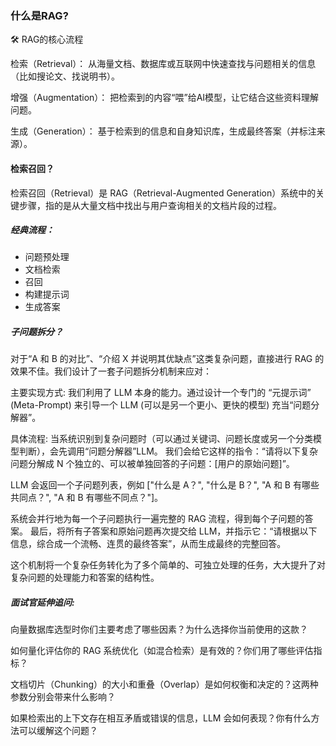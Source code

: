 

### 什么是RAG?

🛠️ RAG的核心流程

检索（Retrieval）：
从海量文档、数据库或互联网中快速查找与问题相关的信息（比如搜论文、找说明书）。

增强（Augmentation）：
把检索到的内容“喂”给AI模型，让它结合这些资料理解问题。

生成（Generation）：
基于检索到的信息和自身知识库，生成最终答案（并标注来源）。


#### 检索召回？
检索召回（Retrieval）是 RAG（Retrieval-Augmented Generation）系统中的关键步骤，指的是从大量文档中找出与用户查询相关的文档片段的过程。

##### 经典流程：
- 问题预处理
- 文档检索
- 召回
- 构建提示词
- 生成答案

##### 子问题拆分？
对于“A 和 B 的对比”、“介绍 X 并说明其优缺点”这类复杂问题，直接进行 RAG 的效果不佳。我们设计了一套子问题拆分机制来应对：

主要实现方式: 我们利用了 LLM 本身的能力。通过设计一个专门的 “元提示词” (Meta-Prompt) 来引导一个 LLM (可以是另一个更小、更快的模型) 充当“问题分解器”。

具体流程:
当系统识别到复杂问题时（可以通过关键词、问题长度或另一个分类模型判断），会先调用“问题分解器”LLM。
我们会给它这样的指令：“请将以下复杂问题分解成 N 个独立的、可以被单独回答的子问题：[用户的原始问题]”。

LLM 会返回一个子问题列表，例如 ["什么是 A？", "什么是 B？", "A 和 B 有哪些共同点？", "A 和 B 有哪些不同点？"]。

系统会并行地为每一个子问题执行一遍完整的 RAG 流程，得到每个子问题的答案。
最后，将所有子答案和原始问题再次提交给 LLM，并指示它：“请根据以下信息，综合成一个流畅、连贯的最终答案”，从而生成最终的完整回答。

这个机制将一个复杂任务转化为了多个简单的、可独立处理的任务，大大提升了对复杂问题的处理能力和答案的结构性。

##### 面试官延伸追问:
向量数据库选型时你们主要考虑了哪些因素？为什么选择你当前使用的这款？

如何量化评估你的 RAG 系统优化（如混合检索）是有效的？你们用了哪些评估指标？

文档切片（Chunking）的大小和重叠（Overlap）是如何权衡和决定的？这两种参数分别会带来什么影响？

如果检索出的上下文存在相互矛盾或错误的信息，LLM 会如何表现？你有什么方法可以缓解这个问题？
